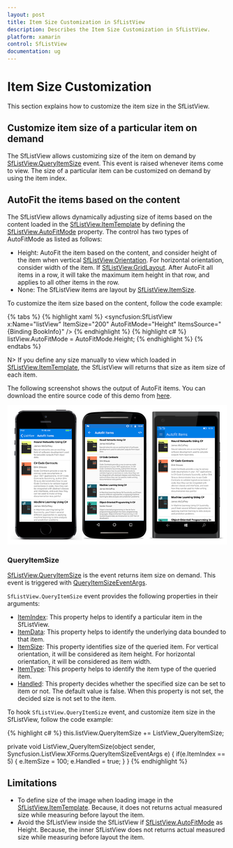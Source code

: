 ```yaml
---
layout: post
title: Item Size Customization in SfListView
description: Describes the Item Size Customization in SfListView.
platform: xamarin
control: SfListView
documentation: ug
---
```


# Item Size Customization

This section explains how to customize the item size in the SfListView.

## Customize item size of a particular item on demand

The SfListView allows customizing size of the item on demand by [SfListView.QueryItemSize](https://help.syncfusion.com/cr/cref_files/xamarin/sflistview/Syncfusion.SfListView.XForms~Syncfusion.ListView.XForms.SfListView~QueryItemSize_EV.html) event. This event is raised whenever items come to view. The size of a particular item can be customized on demand by using the item index.

## AutoFit the items based on the content

The SfListView allows dynamically adjusting size of items based on the content loaded in the [SfListView.ItemTemplate](https://help.syncfusion.com/cr/cref_files/xamarin/sflistview/Syncfusion.SfListView.XForms~Syncfusion.ListView.XForms.SfListView~ItemTemplate.html) by defining the [SfListView.AutoFitMode](https://help.syncfusion.com/cr/cref_files/xamarin/sflistview/Syncfusion.SfListView.XForms~Syncfusion.ListView.XForms.SfListView~AutoFitMode.html) property. The control has two types of AutoFitMode as listed as follows:

 * Height: AutoFit the item based on the content, and consider height of the item when vertical [SfListView.Orientation](https://help.syncfusion.com/cr/cref_files/xamarin/sflistview/Syncfusion.SfListView.XForms~Syncfusion.ListView.XForms.SfListView~Orientation.html). For horizontal orientation, consider width of the item. If [SfListView.GridLayout](https://help.syncfusion.com/cr/cref_files/xamarin/sflistview/Syncfusion.SfListView.XForms~Syncfusion.ListView.XForms.GridLayout.html). After AutoFit all items in a row, it will take the maximum item height in that row, and applies to all other items in the row.
 * None: The SfListView items are layout by [SfListView.ItemSize](https://help.syncfusion.com/cr/cref_files/xamarin/sflistview/Syncfusion.SfListView.XForms~Syncfusion.ListView.XForms.SfListView~ItemSize.html).

To customize the item size based on the content, follow the code example:

{% tabs %}
{% highlight xaml %}
<syncfusion:SfListView x:Name="listView" 
                     ItemSize="200"
                     AutoFitMode="Height"
                     ItemsSource="{Binding BookInfo}" />
{% endhighlight %}
{% highlight c# %}
listView.AutoFitMode = AutoFitMode.Height; 
{% endhighlight %}
{% endtabs %}

N> If you define any size manually to view which loaded in [SfListView.ItemTemplate](https://help.syncfusion.com/cr/cref_files/xamarin/sflistview/Syncfusion.SfListView.XForms~Syncfusion.ListView.XForms.SfListView~ItemTemplate.html), the SfListView will returns that size as item size of each item. 

The following screenshot shows the output of AutoFit items. You can download the entire source code of this demo from [here](http://www.syncfusion.com/downloads/support/directtrac/general/ze/Listview_AutoFit336794972).

![](SfListView_images/AutofitItems.png)

### QueryItemSize

[SfListView.QueryItemSize](https://help.syncfusion.com/cr/cref_files/xamarin/sflistview/Syncfusion.SfListView.XForms~Syncfusion.ListView.XForms.SfListView~QueryItemSize_EV.html) is the event returns item size on demand. This event is triggered with [QueryItemSizeEventArgs](https://help.syncfusion.com/cr/cref_files/xamarin/sflistview/Syncfusion.SfListView.XForms~Syncfusion.ListView.XForms.QueryItemSizeEventArgs.html).

`SfListView.QueryItemSize` event provides the following properties in their arguments:

 * [ItemIndex](https://help.syncfusion.com/cr/cref_files/xamarin/sflistview/Syncfusion.SfListView.XForms~Syncfusion.ListView.XForms.QueryItemSizeEventArgs~ItemIndex.html): This property helps to identify a particular item in the SfListView. 
 * [ItemData](https://help.syncfusion.com/cr/cref_files/xamarin/sflistview/Syncfusion.SfListView.XForms~Syncfusion.ListView.XForms.QueryItemSizeEventArgs~ItemData.html): This property helps to identify the underlying data bounded to that item.
 * [ItemSize](https://help.syncfusion.com/cr/cref_files/xamarin/sflistview/Syncfusion.SfListView.XForms~Syncfusion.ListView.XForms.QueryItemSizeEventArgs~ItemSize.html): This property identifies size of the queried item. For vertical orientation, it will be considered as item height. For horizontal orientation, it will be considered as item width.
 * [ItemType](https://help.syncfusion.com/cr/cref_files/xamarin/sflistview/Syncfusion.SfListView.XForms~Syncfusion.ListView.XForms.QueryItemSizeEventArgs~ItemType.html): This property helps to identify the item type of the queried item.
 * [Handled](https://help.syncfusion.com/cr/cref_files/xamarin/sflistview/Syncfusion.SfListView.XForms~Syncfusion.ListView.XForms.QueryItemSizeEventArgs~Handled.html): This property decides whether the specified size can be set to item or not. The default value is false. When this property is not set, the decided size is not set to the item.

To hook `SfListView.QueryItemSize` event, and customize item size in the SfListView, follow the code example:

{% highlight c# %}
this.listView.QueryItemSize += ListView_QueryItemSize;

private void ListView_QueryItemSize(object sender, Syncfusion.ListView.XForms.QueryItemSizeEventArgs e)
{
    if(e.ItemIndex == 5)
    {
        e.ItemSize = 100;
        e.Handled = true;
    }
}
{% endhighlight %}

## Limitations

 * To define size of the image when loading image in the [SfListView.ItemTemplate](https://help.syncfusion.com/cr/cref_files/xamarin/sflistview/Syncfusion.SfListView.XForms~Syncfusion.ListView.XForms.SfListView~ItemTemplate.html). Because, it does not returns actual measured size while measuring before layout the item.
 * Avoid the SfListView inside the SfListView if [SfListView.AutoFitMode](https://help.syncfusion.com/cr/cref_files/xamarin/sflistview/Syncfusion.SfListView.XForms~Syncfusion.ListView.XForms.SfListView~AutoFitMode.html) as Height. Because, the inner SfListView does not returns actual measured size while measuring before layout the item.
 